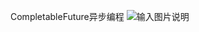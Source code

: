 CompletableFuture异步编程
    ![输入图片说明](https://images.gitee.com/uploads/images/2021/0903/124724_0d107db8_4775150.png "多接口调用.png")